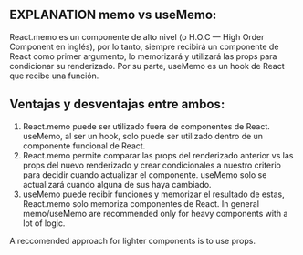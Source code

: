 ## EXPLANATION memo vs useMemo:
React.memo es un componente de alto nivel (o H.O.C — High Order Component en inglés), por lo tanto, siempre recibirá un componente de React como primer argumento, lo memorizará y utilizará las props para condicionar su renderizado. Por su parte, useMemo es un hook de React que recibe una función.

## Ventajas y desventajas entre ambos: 
1. React.memo puede ser utilizado fuera de componentes de React. useMemo, al ser un hook, solo puede ser utilizado dentro de un componente funcional de React.
2. React.memo permite comparar las props del renderizado anterior vs las props del nuevo renderizado y crear condicionales a nuestro criterio para decidir cuando actualizar el componente. useMemo solo se actualizará cuando alguna de sus haya cambiado.
3. useMemo puede recibir funciones y memorizar el resultado de estas, React.memo solo memoriza componentes de React. In general memo/useMemo are recommended only for heavy components with a lot of logic.

A reccomended approach for lighter components is to use props.